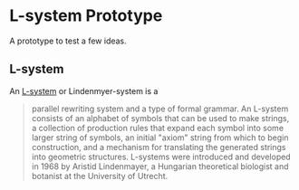 # L-system Prototype
A prototype to test a few ideas.

## L-system
An [L-system][l-system] or Lindenmyer-system is a

> parallel rewriting system and a type of formal grammar. An L-system consists of an alphabet of symbols that can be used to make strings, a collection of production rules that expand each symbol into some larger string of symbols, an initial "axiom" string from which to begin construction, and a mechanism for translating the generated strings into geometric structures. L-systems were introduced and developed in 1968 by Aristid Lindenmayer, a Hungarian theoretical biologist and botanist at the University of Utrecht.

[l-system]: https://en.wikipedia.org/wiki/L-system
